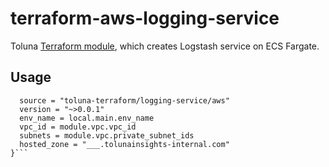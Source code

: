 # terraform-aws-logging-service
Toluna [Terraform module](https://registry.terraform.io/modules/toluna-terraform/logging-service/aws/latest), which creates Logstash service on ECS Fargate.

## Usage
```module "logging_service"{
  source = "toluna-terraform/logging-service/aws"
  version = "~>0.0.1"
  env_name = local.main.env_name
  vpc_id = module.vpc.vpc_id
  subnets = module.vpc.private_subnet_ids
  hosted_zone = "___.tolunainsights-internal.com"
}```

